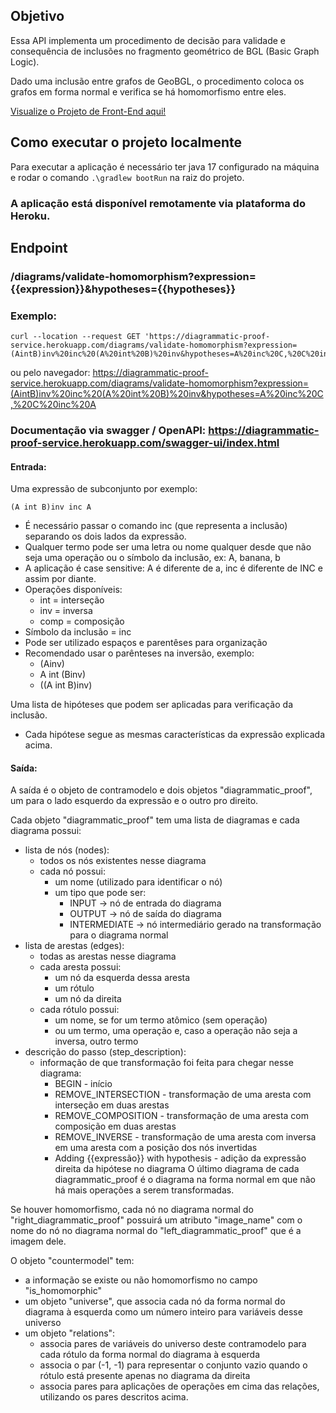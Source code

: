 ## Objetivo
Essa API implementa um procedimento de decisão para validade e consequência de inclusões no fragmento geométrico de BGL (Basic Graph Logic).

Dado uma inclusão entre grafos de GeoBGL, o procedimento coloca os grafos em forma normal e verifica se há homomorfismo entre eles.

[Visualize o Projeto de Front-End aqui!](https://github.com/igorcruzf/diagrammatic-proof-frontend)

## Como executar o projeto localmente

Para executar a aplicação é necessário ter java 17 configurado na máquina e rodar o comando
``.\gradlew bootRun`` na raiz do projeto.

### A aplicação está disponível remotamente via plataforma do Heroku.
## Endpoint

### /diagrams/validate-homomorphism?expression={{expression}}&hypotheses={{hypotheses}}

### Exemplo:
    curl --location --request GET 'https://diagrammatic-proof-service.herokuapp.com/diagrams/validate-homomorphism?expression=(AintB)inv%20inc%20(A%20int%20B)%20inv&hypotheses=A%20inc%20C,%20C%20inc%20A'
    
ou pelo navegador: https://diagrammatic-proof-service.herokuapp.com/diagrams/validate-homomorphism?expression=(AintB)inv%20inc%20(A%20int%20B)%20inv&hypotheses=A%20inc%20C,%20C%20inc%20A

### Documentação via swagger / OpenAPI: https://diagrammatic-proof-service.herokuapp.com/swagger-ui/index.html

#### Entrada:
    
Uma expressão de subconjunto por exemplo:
  
    (A int B)inv inc A

- É necessário passar o comando inc (que representa a inclusão) separando os dois lados da expressão.
- Qualquer termo pode ser uma letra ou nome qualquer desde que não seja uma operação ou o símbolo da inclusão, ex: A, banana, b
- A aplicação é case sensitive: A é diferente de a, inc é diferente de INC e assim por diante.
- Operações disponíveis:
  - int = interseção
  - inv = inversa
  - comp = composição
- Símbolo da inclusão = inc
- Pode ser utilizado espaços e parentêses para organização
- Recomendado usar o parênteses na inversão, exemplo:
  - (Ainv) 
  - A int (Binv)
  - ((A int B)inv)

Uma lista de hipóteses que podem ser aplicadas para verificação da inclusão.
- Cada hipótese segue as mesmas características da expressão explicada acima.

#### Saída:

A saída é o objeto de contramodelo e 
dois objetos "diagrammatic_proof", um para o
lado esquerdo da expressão e o outro pro direito.

Cada objeto "diagrammatic_proof" tem uma lista de diagramas e cada diagrama possui:

  - lista de nós (nodes):
    - todos os nós existentes nesse diagrama
    - cada nó possui:
      - um nome (utilizado para identificar o nó)
      - um tipo que pode ser:
        - INPUT -> nó de entrada do diagrama
        - OUTPUT -> nó de saída do diagrama
        - INTERMEDIATE -> nó intermediário gerado na transformação para o diagrama normal
  - lista de arestas (edges):
    - todas as arestas nesse diagrama
    - cada aresta possui:
      - um nó da esquerda dessa aresta
      - um rótulo 
      - um nó da direita
    - cada rótulo possui:
      - um nome, se for um termo atômico (sem operação)
      - ou um termo, uma operação e, caso a operação não seja a inversa, outro termo
  - descrição do passo (step_description):
    - informação de que transformação foi feita para chegar nesse diagrama:
      - BEGIN - início
      - REMOVE_INTERSECTION - transformação de uma aresta com interseção em duas arestas
      - REMOVE_COMPOSITION - transformação de uma aresta com composição em duas arestas
      - REMOVE_INVERSE - transformação de uma aresta com inversa em uma aresta com a posição dos nós invertidas
      - Adding {{expressão}} with hypothesis - adição da expressão direita da hipótese no diagrama
O último diagrama de cada diagrammatic_proof é o diagrama na forma normal em que não há mais operações a serem transformadas.

Se houver homomorfismo, cada nó no diagrama normal do "right_diagrammatic_proof" possuirá
um atributo "image_name" com o nome do nó no diagrama normal do "left_diagrammatic_proof" que é a imagem
dele.

O objeto "countermodel" tem:
 - a informação se existe ou não homomorfismo no campo "is_homomorphic"
 - um objeto "universe", que associa cada nó da forma normal do diagrama à esquerda como um número inteiro para variáveis desse universo
 - um objeto "relations":
   - associa pares de variáveis do universo deste contramodelo para cada rótulo da forma normal do diagrama à esquerda
   - associa o par (-1, -1) para representar o conjunto vazio quando o rótulo está presente apenas no diagrama da direita
   - associa pares para aplicações de operações em cima das relações, utilizando os pares descritos acima.
